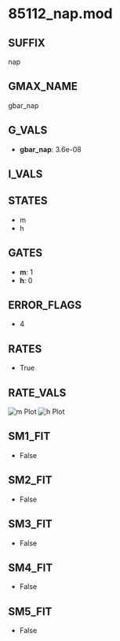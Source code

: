 # 85112_nap.mod

## SUFFIX

nap

## GMAX_NAME

gbar_nap

## G_VALS

- **gbar_nap**: 3.6e-08

## I_VALS


## STATES

- m
- h

## GATES

- **m**: 1
- **h**: 0

## ERROR_FLAGS

- 4

## RATES

- True

## RATE_VALS

![m Plot](/Users/pbozelos/Dropbox/icg-Chai-Panos/supermodels/output_markdown_files/Na/85112_nap.mod/images/m.png)
![h Plot](/Users/pbozelos/Dropbox/icg-Chai-Panos/supermodels/output_markdown_files/Na/85112_nap.mod/images/h.png)

## SM1_FIT

- False

## SM2_FIT

- False

## SM3_FIT

- False

## SM4_FIT

- False

## SM5_FIT

- False

